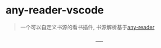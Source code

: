 # any-reader-vscode

> 一个可以自定义书源的看书插件, 书源解析基于[any-reader](https://github.com/aooiuu/any-reader)

<p align="center">
  <a href="https://github.com/aooiuu/any-reader-vscode">
    <img
      src="https://img.shields.io/visual-studio-marketplace/v/aooiu.any-reader"
      alt=""
    />
  </a>
  <a href="https://github.com/aooiuu/any-reader-vscode">
    <img
      src="https://img.shields.io/visual-studio-marketplace/d/aooiu.any-reader"
      alt=""
    />
  </a>
    <a href="https://github.com/aooiuu/any-reader-vscode">
    <img
      src="https://img.shields.io/visual-studio-marketplace/i/aooiu.any-reader"
      alt=""
    />
  </a>
  <a href="https://github.com/aooiuu/any-reader-vscode">
    <img src="https://img.shields.io/github/stars/aooiuu/any-reader" alt="" />
  </a>
  <a href="https://github.com/aooiuu/any-reader-vscode">
    <img src="https://img.shields.io/github/forks/aooiuu/any-reader" alt="" />
  </a>
  <a href="https://github.com/aooiuu/any-reader-vscode">
    <img src="https://img.shields.io/github/issues/aooiuu/any-reader" alt="" />
  </a>
</p>

